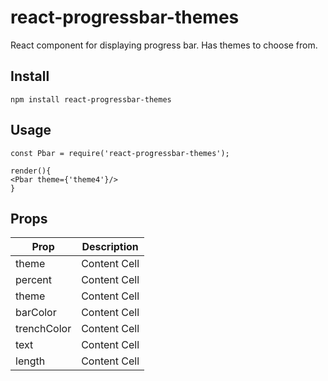 # react-progressbar-themes

React component for displaying progress bar. Has themes to choose from.


## Install
```
npm install react-progressbar-themes
```

## Usage
```
const Pbar = require('react-progressbar-themes');

render(){
<Pbar theme={'theme4'}/>
}
```

## Props

| Prop  | Description |
| ------------- | ------------- |
| theme  | Content Cell  |
| percent  | Content Cell  |
| theme  | Content Cell  |
| barColor  | Content Cell  |
| trenchColor  | Content Cell  |
| text  | Content Cell  |
| length  | Content Cell  |